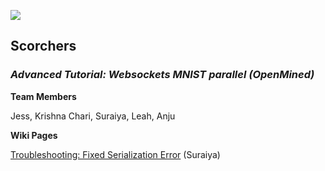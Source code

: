 ![](https://github.com/jess-s/SPAIC-Scorchers/blob/master/scorchers.jpg)
## Scorchers
### _Advanced Tutorial: Websockets MNIST parallel (OpenMined)_

**Team Members**

Jess, Krishna Chari, Suraiya, Leah, Anju

**Wiki Pages**

[Troubleshooting: Fixed Serialization Error](https://github.com/jess-s/SPAIC-Scorchers/wiki/Troubleshooting:-Fixed-serialization-error) (Suraiya)
